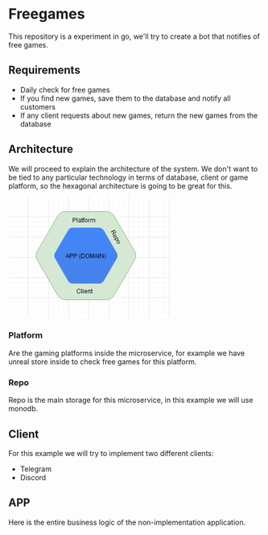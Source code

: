 # Freegames

This repository is a experiment in go, we'll try to create a bot that notifies of free games.

## Requirements

- Daily check for free games
- If you find new games, save them to the database and notify all customers
- If any client requests about new games, return the new games from the database

## Architecture

We will proceed to explain the architecture of the system. We don't want to be tied to any particular technology in terms of database, client or game platform, so the hexagonal architecture is going to be great for this.

![architecture](./docs/architecture.png)

### Platform

Are the gaming platforms inside the microservice, for example we have unreal store inside to check free games for this platform.

### Repo

Repo is the main storage for this microservice, in this example we will use monodb.

## Client

For this example we will try to implement two different clients:

- Telegram
- Discord

## APP

Here is the entire business logic of the non-implementation application.
